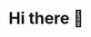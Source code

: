 # Hi there 👋

<!-- - 🔭 I'm currently working on [osmium-bot](https://www.github.com/gabrielekstrom/osmium-bot) a custom Discord bot for one of my Discord communities.
- 🌱 I'm currently learning Rust. -->

<!--
**gabrielekstrom/gabrielekstrom** is a ✨ _special_ ✨ repository because its `README.md` (this file) appears on your GitHub profile.

Here are some ideas to get you started:

- 🔭 I’m currently working on ...
- 🌱 I’m currently learning ...
- 👯 I’m looking to collaborate on ...
- 🤔 I’m looking for help with ...
- 💬 Ask me about ...
- 📫 How to reach me: ...
- 😄 Pronouns: ...
- ⚡ Fun fact: ...
-->
